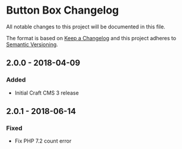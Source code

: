 # Button Box Changelog

All notable changes to this project will be documented in this file.

The format is based on [Keep a Changelog](http://keepachangelog.com/) and this project adheres to [Semantic Versioning](http://semver.org/).

## 2.0.0 - 2018-04-09
### Added
- Initial Craft CMS 3 release

## 2.0.1 - 2018-06-14
### Fixed
- Fix PHP 7.2 count error

